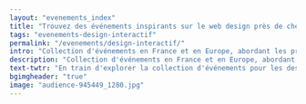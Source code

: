 ```yaml
---
layout: "evenements_index"
title: "Trouvez des événements inspirants sur le web design près de chez vous"
tags: "evenements-design-interactif"
permalink: "/evenements/design-interactif/"
intro: "Collection d'événements en France et en Europe, abordant les problématiques et les thèmes spécifiques au design interactif. N'hésitez pas à suggérer des événements locaux ou nationaux si vous pensez qu'ils sont pertinents pour la communauté du MDW."
description: "Collection d'événements en France et en Europe, abordant les problématiques et les thèmes spécifiques au design interactif"
text-twtr: "En train d'explorer la collection d'événements pour les designers d'interfaces du @MagDuWebdesign"
bgimgheader: "true"
image: "audience-945449_1280.jpg"
---
```


